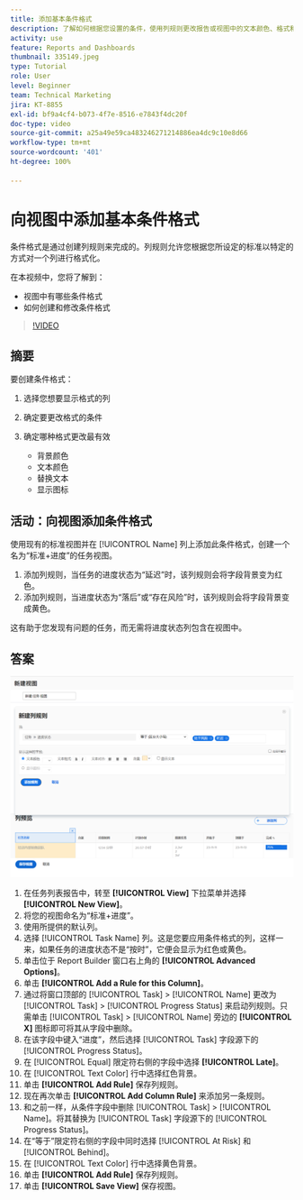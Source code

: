 ```yaml
---
title: 添加基本条件格式
description: 了解如何根据您设置的条件，使用列规则更改报告或视图中的文本颜色、格式和背景颜色。
activity: use
feature: Reports and Dashboards
thumbnail: 335149.jpeg
type: Tutorial
role: User
level: Beginner
team: Technical Marketing
jira: KT-8855
exl-id: bf9a4cf4-b073-4f7e-8516-e7843f4dc20f
doc-type: video
source-git-commit: a25a49e59ca483246271214886ea4dc9c10e8d66
workflow-type: tm+mt
source-wordcount: '401'
ht-degree: 100%

---
```


# 向视图中添加基本条件格式

条件格式是通过创建列规则来完成的。列规则允许您根据您所设定的标准以特定的方式对一个列进行格式化。

在本视频中，您将了解到：

* 视图中有哪些条件格式
* 如何创建和修改条件格式

>[!VIDEO](https://video.tv.adobe.com/v/335149/?quality=12&learn=on)

## 摘要

要创建条件格式：

1. 选择您想要显示格式的列
1. 确定要更改格式的条件
1. 确定哪种格式更改最有效

   * 背景颜色
   * 文本颜色
   * 替换文本
   * 显示图标

## 活动：向视图添加条件格式

使用现有的标准视图并在 [!UICONTROL Name] 列上添加此条件格式，创建一个名为“标准+进度”的任务视图。

1. 添加列规则，当任务的进度状态为“延迟”时，该列规则会将字段背景变为红色。
1. 添加列规则，当进度状态为“落后”或“存在风险”时，该列规则会将字段背景变成黄色。

这有助于您发现有问题的任务，而无需将进度状态列包含在视图中。

## 答案

![创建新列规则的屏幕图像](assets/conditional-formatting-exercise.png)

1. 在任务列表报告中，转至 **[!UICONTROL View]** 下拉菜单并选择 **[!UICONTROL New View]**。
1. 将您的视图命名为“标准+进度”。
1. 使用所提供的默认列。
1. 选择 [!UICONTROL Task Name] 列。这是您要应用条件格式的列，这样一来，如果任务的进度状态不是“按时”，它便会显示为红色或黄色。
1. 单击位于 Report Builder 窗口右上角的 **[!UICONTROL Advanced Options]**。
1. 单击 **[!UICONTROL Add a Rule for this Column]**。
1. 通过将窗口顶部的 [!UICONTROL Task] > [!UICONTROL Name] 更改为 [!UICONTROL Task] > [!UICONTROL Progress Status] 来启动列规则。只需单击 [!UICONTROL Task] > [!UICONTROL Name] 旁边的 **[!UICONTROL X]** 图标即可将其从字段中删除。
1. 在该字段中键入“进度”，然后选择 [!UICONTROL Task] 字段源下的 [!UICONTROL Progress Status]。
1. 在 [!UICONTROL Equal] 限定符右侧的字段中选择 **[!UICONTROL Late]**。
1. 在 [!UICONTROL Text Color] 行中选择红色背景。
1. 单击 **[!UICONTROL Add Rule]** 保存列规则。
1. 现在再次单击 **[!UICONTROL Add Column Rule]** 来添加另一条规则。
1. 和之前一样，从条件字段中删除 [!UICONTROL Task] > [!UICONTROL Name]。将其替换为 [!UICONTROL Task] 字段源下的 [!UICONTROL Progress Status]。
1. 在“等于”限定符右侧的字段中同时选择 [!UICONTROL At Risk] 和 [!UICONTROL Behind]。
1. 在 [!UICONTROL Text Color] 行中选择黄色背景。
1. 单击 **[!UICONTROL Add Rule]** 保存列规则。
1. 单击 **[!UICONTROL Save View]** 保存视图。
